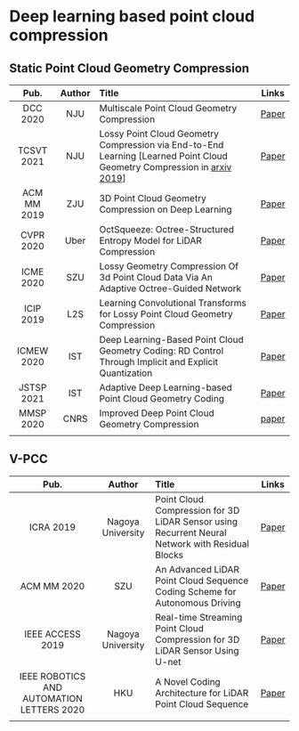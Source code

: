# Deep learning based point cloud compression

## Static Point Cloud Geometry Compression

|  **Pub.**   | **Author** | **Title**                                                    |                          **Links**                           |
| :---------: | :--------: | :----------------------------------------------------------- | :----------------------------------------------------------: |
|  DCC 2020   |    NJU     | Multiscale Point Cloud Geometry Compression                  |          [Paper](https://arxiv.org/abs/2011.03799)           |
| TCSVT 2021  |    NJU     | Lossy Point Cloud Geometry Compression via End-to-End Learning [Learned Point Cloud Geometry Compression in [arxiv 2019](https://arxiv.org/abs/1909.12037)] |    [Paper](https://ieeexplore.ieee.org/document/9321375)     |
| ACM MM 2019 |    ZJU     | 3D Point Cloud Geometry Compression on Deep Learning         | [Paper](https://dl.acm.org/doi/abs/10.1145/3343031.3351061)  |
|  CVPR 2020  |    Uber    | OctSqueeze: Octree-Structured Entropy Model for LiDAR Compression |    [Paper](https://ieeexplore.ieee.org/document/9157381)     |
|  ICME 2020  |    SZU     | Lossy Geometry Compression Of 3d Point Cloud Data Via An Adaptive Octree-Guided Network |    [Paper](https://ieeexplore.ieee.org/document/9102866/)    |
|  ICIP 2019  |    L2S     | Learning Convolutional Transforms for Lossy Point Cloud Geometry Compression |    [Paper](https://ieeexplore.ieee.org/document/8803413/)    |
| ICMEW 2020  |    IST     | Deep Learning-Based Point Cloud Geometry Coding: RD Control Through Implicit and Explicit Quantization |    [Paper](https://ieeexplore.ieee.org/document/9106022/)    |
| JSTSP 2021  |    IST     | Adaptive Deep Learning-based Point Cloud Geometry Coding     |    [Paper](https://ieeexplore.ieee.org/document/9309023)     |
|  MMSP 2020  |    CNRS    | Improved Deep Point Cloud Geometry Compression               | [paper](https://ieeexplore.ieee.org/abstract/document/9287077) |
|             |            |                                                              |                                                              |



## V-PCC

|                  **Pub.**                  |    **Author**     | **Title**                                                    |                          **Links**                           |
| :----------------------------------------: | :---------------: | :----------------------------------------------------------- | :----------------------------------------------------------: |
|                 ICRA 2019                  | Nagoya University | Point Cloud Compression for 3D LiDAR Sensor using Recurrent Neural Network with Residual Blocks | [Paper](https://ieeexplore.ieee.org/abstract/document/8794264) |
|                ACM MM 2020                 |        SZU        | An Advanced LiDAR Point Cloud Sequence Coding Scheme for Autonomous Driving |   [Paper](https://dl.acm.org/doi/10.1145/3394171.3413537)    |
|              IEEE ACCESS 2019              | Nagoya University | Real-time Streaming Point Cloud Compression for 3D LiDAR Sensor Using U-net |    [Paper](https://ieeexplore.ieee.org/document/8798629)     |
| IEEE ROBOTICS AND AUTOMATION LETTERS  2020 |        HKU        | A Novel Coding Architecture for LiDAR Point Cloud Sequence   |    [Paper](https://ieeexplore.ieee.org/document/9143432)     |
|                                            |                   |                                                              |                                                              |
